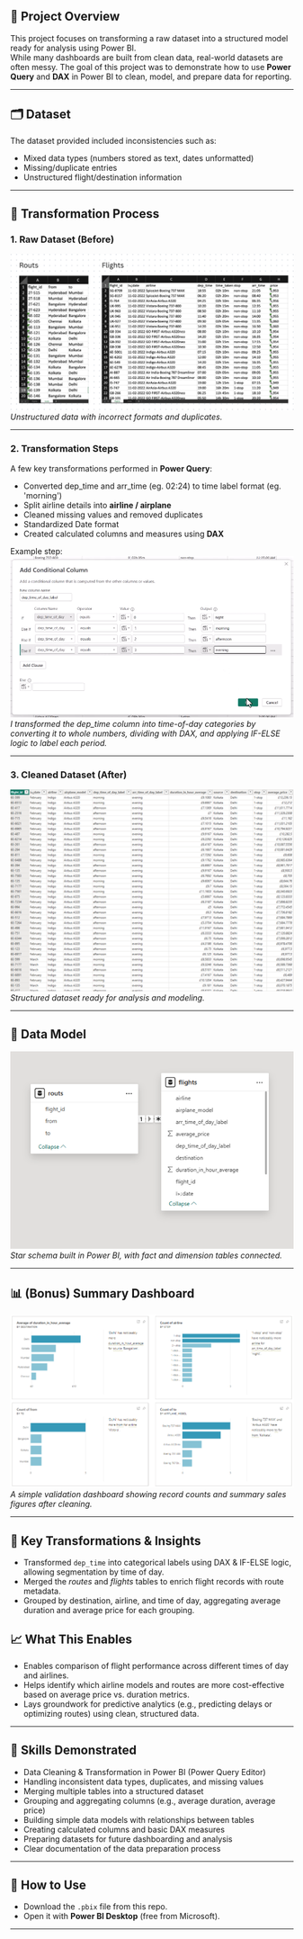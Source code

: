 
## 📌 Project Overview
This project focuses on transforming a raw dataset into a structured model ready for analysis using Power BI.  
While many dashboards are built from clean data, real-world datasets are often messy. The goal of this project was to demonstrate how to use **Power Query** and **DAX** in Power BI to clean, model, and prepare data for reporting.  

---

## 🗂 Dataset
The dataset provided included inconsistencies such as:  
- Mixed data types (numbers stored as text, dates unformatted)  
- Missing/duplicate entries  
- Unstructured flight/destination information  

---

## 🔎 Transformation Process

### 1. Raw Dataset (Before)
![Raw Dataset Screenshot](./screenshots/s1.png)  
*Unstructured data with incorrect formats and duplicates.*

---

### 2. Transformation Steps
A few key transformations performed in **Power Query**:
- Converted dep_time and arr_time (eg. 02:24) to time label format (eg. 'morning') 
- Split airline details into **airline / airplane**  
- Cleaned missing values and removed duplicates  
- Standardized Date format  
- Created calculated columns and measures using **DAX**  



Example step:  
![Step Screenshot](./screenshots/s2.png)  
*I transformed the dep_time column into time-of-day categories by converting it to whole numbers, dividing with DAX, and applying IF-ELSE logic to label each period.*  

---

### 3. Cleaned Dataset (After)
![Cleaned Dataset Screenshot](./screenshots/s3.png)  
*Structured dataset ready for analysis and modeling.*  

---

## 📐 Data Model
![Data Model Screenshot](./screenshots/model.png)  
*Star schema built in Power BI, with fact and dimension tables connected.*  

---

## 📊 (Bonus) Summary Dashboard
![Dashboard Screenshot](./screenshots/dashboard.png)  
*A simple validation dashboard showing record counts and summary sales figures after cleaning.*  

---

## 🔎 Key Transformations & Insights
- Transformed `dep_time` into categorical labels using DAX & IF-ELSE logic, allowing segmentation by time of day.  
- Merged the *routes* and *flights* tables to enrich flight records with route metadata.  
- Grouped by destination, airline, and time of day, aggregating average duration and average price for each grouping.  

## 📈 What This Enables
- Enables comparison of flight performance across different times of day and airlines.  
- Helps identify which airline models and routes are more cost-effective based on average price vs. duration metrics.  
- Lays groundwork for predictive analytics (e.g., predicting delays or optimizing routes) using clean, structured data.  

---

## 🔑 Skills Demonstrated
- Data Cleaning & Transformation in Power BI (Power Query Editor)  
- Handling inconsistent data types, duplicates, and missing values  
- Merging multiple tables into a structured dataset  
- Grouping and aggregating columns (e.g., average duration, average price)  
- Building simple data models with relationships between tables  
- Creating calculated columns and basic DAX measures  
- Preparing datasets for future dashboarding and analysis  
- Clear documentation of the data preparation process

---

## 🚀 How to Use
- Download the `.pbix` file from this repo.
- Open it with **Power BI Desktop** (free from Microsoft).

---
